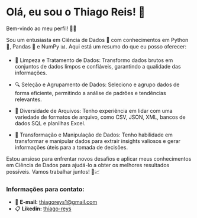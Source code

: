 # Olá, eu sou o Thiago Reis! 🚀
Bem-vindo ao meu perfil! 👋😁

Sou um entusiasta em Ciência de Dados 🎲 com conhecimentos em Python 🐍, Pandas 🐼 e NumPy 📊. Aqui está um resumo do que eu posso oferecer:

- 🧹 Limpeza e Tratamento de Dados: Transformo dados brutos em conjuntos de dados limpos e confiáveis, garantindo a qualidade das informações.

- 🔍 Seleção e Agrupamento de Dados: Seleciono e agrupo dados de forma eficiente, permitindo a análise de padrões e tendências relevantes.

- 📂 Diversidade de Arquivos: Tenho experiência em lidar com uma variedade de formatos de arquivo, como CSV, JSON, XML, bancos de dados SQL e planilhas Excel.

- 🔀 Transformação e Manipulação de Dados: Tenho habilidade em transformar e manipular dados para extrair insights valiosos e gerar informações úteis para a tomada de decisões.

Estou ansioso para enfrentar novos desafios e aplicar meus conhecimentos em Ciência de Dados para ajudá-lo a obter os melhores resultados possíveis. Vamos trabalhar juntos! 🚀📈

### Informações para contato:
- 📧 **E-mail:** thiagoreys1@gmail.com
- 📋 **Likedin:** [thiago-reys](www.linkedin.com/in/thiago-reys)
